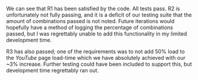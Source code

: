 We can see that R1 has been satisfied by the code. All tests pass.
R2 is unfortunately not fully passing, and it is a deficit of our testing suite that the amount of combinations passed is not noted. Future iterations would hopefully have a method of logging the percentage of combinations passed, but I was regrettably unable to add this functionality in my limited development time.

R3 has also passed; one of the requirements was to not add 50% load to the *YouTube* page load-time which we have absolutely achieved with our ~3% increase. Further testing could have been included to support this, but development time regrettably ran out.